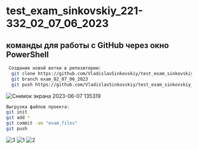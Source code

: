 # test_exam_sinkovskiy_221-332_02_07_06_2023

## команды для работы с GitHub через окно PowerShell
```sh
 Создание новой ветки в репозитории:
  git clone https://github.com/VladislavSinkovskiy/test_exam_sinkovskiy_221-332_02_07_06_2023
  git branch exam_02_07_06_2023
  git push https://github.com/VladislavSinkovskiy/test_exam_sinkovskiy_221-332_02_07_06_2023 exam_02_07_06_2023
  ```
![Снимок экрана 2023-06-07 135319](https://github.com/VladislavSinkovskiy/test_exam_sinkovskiy_221-332_02_07_06_2023/assets/113598983/5b3de1a7-a57d-402e-a5a0-18d019fdbf69)
```sh
Выгрузка файлов проекта:
git init
git add *
git commit -am "exam_files" 
git push 
```
![3](https://github.com/VladislavSinkovskiy/test_exam_sinkovskiy_221-332_02_07_06_2023/assets/113598983/e4f4c210-eebf-48c2-a0d8-a2104a7be7f8)
![1](https://github.com/VladislavSinkovskiy/test_exam_sinkovskiy_221-332_02_07_06_2023/assets/113598983/84725f77-4d24-4159-bff1-efb3be4ad965)
![2](https://github.com/VladislavSinkovskiy/test_exam_sinkovskiy_221-332_02_07_06_2023/assets/113598983/7d0e072d-f9bb-4d08-b138-32d99e574353)
